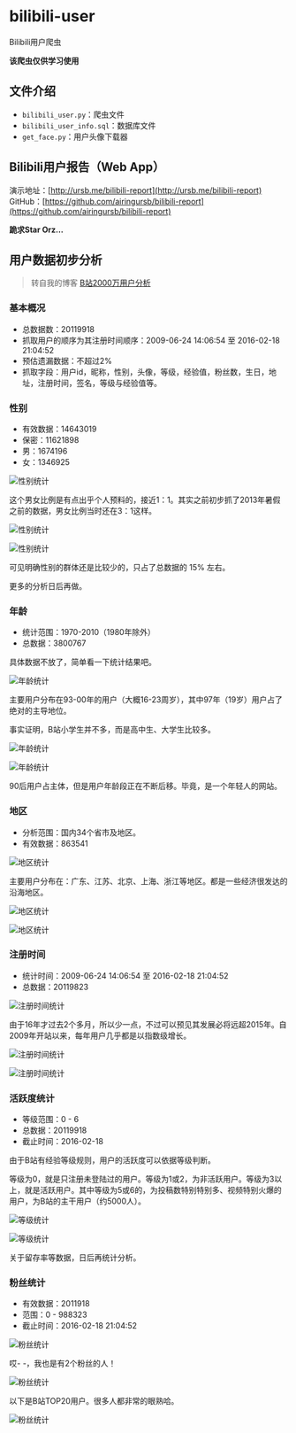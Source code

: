 # bilibili-user
Bilibili用户爬虫

**该爬虫仅供学习使用**

## 文件介绍
* `bilibili_user.py`：爬虫文件
* `bilibili_user_info.sql`：数据库文件
* `get_face.py`：用户头像下载器

## Bilibili用户报告（Web App）

演示地址：[http://ursb.me/bilibili-report](http://ursb.me/bilibili-report)
GitHub：[https://github.com/airingursb/bilibili-report](https://github.com/airingursb/bilibili-report)

**跪求Star Orz...**

## 用户数据初步分析

> 转自我的博客 [B站2000万用户分析](http://ursb.me/2016/02/23/B%E7%AB%992000%E4%B8%87%E7%94%A8%E6%88%B7%E5%88%86%E6%9E%90/)

### 基本概况

- 总数据数：20119918
- 抓取用户的顺序为其注册时间顺序：2009-06-24 14:06:54 至 2016-02-18 21:04:52
- 预估遗漏数据：不超过2%
- 抓取字段：用户id，昵称，性别，头像，等级，经验值，粉丝数，生日，地址，注册时间，签名，等级与经验值等。

### 性别

- 有效数据：14643019
- 保密：11621898
- 男：1674196
- 女：1346925

![性别统计](http://7xkcl8.com1.z0.glb.clouddn.com/ursbbilibili-sex1.png-600.jpg)

这个男女比例是有点出乎个人预料的，接近1：1。其实之前初步抓了2013年暑假之前的数据，男女比例当时还在3：1这样。

![性别统计](http://7xkcl8.com1.z0.glb.clouddn.com/ursbbilibili-sex2.png-600.jpg)

![性别统计](http://7xkcl8.com1.z0.glb.clouddn.com/ursbbilibili-sex3.png-600.jpg)

可见明确性别的群体还是比较少的，只占了总数据的 15% 左右。

更多的分析日后再做。

### 年龄

- 统计范围：1970-2010（1980年除外）
- 总数据：3800767

具体数据不放了，简单看一下统计结果吧。

![年龄统计](http://7xkcl8.com1.z0.glb.clouddn.com/ursbbilibili-age3.png-600.jpg)

主要用户分布在93-00年的用户（大概16-23周岁），其中97年（19岁）用户占了绝对的主导地位。

事实证明，B站小学生并不多，而是高中生、大学生比较多。

![年龄统计](http://7xkcl8.com1.z0.glb.clouddn.com/ursbbilibili-age1.png-600.jpg)

![年龄统计](http://7xkcl8.com1.z0.glb.clouddn.com/ursbbilibili-age2.png-600.jpg)

90后用户占主体，但是用户年龄段正在不断后移。毕竟，是一个年轻人的网站。

### 地区

- 分析范围：国内34个省市及地区。
- 有效数据：863541

![地区统计](http://7xkcl8.com1.z0.glb.clouddn.com/ursbbilibili-place1.png-600.jpg)

主要用户分布在：广东、江苏、北京、上海、浙江等地区。都是一些经济很发达的沿海地区。

![地区统计](http://7xkcl8.com1.z0.glb.clouddn.com/ursbbilibili-place3.png-600.jpg)

![地区统计](http://7xkcl8.com1.z0.glb.clouddn.com/ursbbilibili-place2.png-600.jpg)

### 注册时间

- 统计时间：2009-06-24 14:06:54 至 2016-02-18 21:04:52
- 总数据：20119823

![注册时间统计](http://7xkcl8.com1.z0.glb.clouddn.com/ursbbilibili-reg1.png-600.jpg)

由于16年才过去2个多月，所以少一点，不过可以预见其发展必将远超2015年。自2009年开站以来，每年用户几乎都是以指数级增长。

![注册时间统计](http://7xkcl8.com1.z0.glb.clouddn.com/ursbbilibili-reg2.png-600.jpg)

![注册时间统计](http://7xkcl8.com1.z0.glb.clouddn.com/ursbbilibili-reg3.png-600.jpg)

### 活跃度统计

- 等级范围：0 - 6
- 总数据：20119918
- 截止时间：2016-02-18

由于B站有经验等级规则，用户的活跃度可以依据等级判断。

等级为0，就是只注册未登陆过的用户。等级为1或2，为非活跃用户。等级为3以上，就是活跃用户。其中等级为5或6的，为投稿数特别特别多、视频特别火爆的用户，为B站的主干用户（约5000人）。

![等级统计](http://7xkcl8.com1.z0.glb.clouddn.com/ursbbilibili-level1.png-600.jpg)

![等级统计](http://7xkcl8.com1.z0.glb.clouddn.com/ursbbilibili-level2.png-600.jpg)

关于留存率等数据，日后再统计分析。

### 粉丝统计

- 有效数据：2011918
- 范围：0 - 988323
- 截止时间：2016-02-18 21:04:52

![粉丝统计](http://7xkcl8.com1.z0.glb.clouddn.com/ursbbilibili-fans1.png-600.jpg)

哎- -，我也是有2个粉丝的人！

![粉丝统计](http://7xkcl8.com1.z0.glb.clouddn.com/ursbbilibili-fans4.png-600.jpg)

以下是B站TOP20用户。很多人都非常的眼熟哈。

![粉丝统计](http://7xkcl8.com1.z0.glb.clouddn.com/ursbbilibili-fans3.png-600.jpg)


